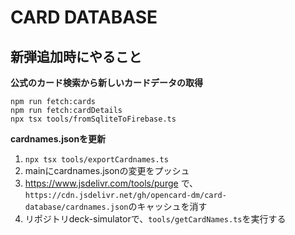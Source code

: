 # CARD DATABASE

## 新弾追加時にやること

**公式のカード検索から新しいカードデータの取得**

```
npm run fetch:cards
npm run fetch:cardDetails
npx tsx tools/fromSqliteToFirebase.ts
```

**cardnames.jsonを更新**

1. `npx tsx tools/exportCardnames.ts`
2. mainにcardnames.jsonの変更をプッシュ
3. https://www.jsdelivr.com/tools/purge で、`https://cdn.jsdelivr.net/gh/opencard-dm/card-database/cardnames.json`のキャッシュを消す
4. リポジトリdeck-simulatorで、`tools/getCardNames.ts`を実行する

